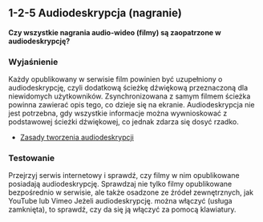 ## 1-2-5 Audiodeskrypcja (nagranie)
**Czy wszystkie nagrania audio-wideo (filmy) są zaopatrzone w audiodeskrypcję?**

### Wyjaśnienie
Każdy opublikowany w serwisie film powinien być uzupełniony o audiodeskrypcję, czyli dodatkową ścieżkę dźwiękową przeznaczoną dla niewidomych użytkowników. Zsynchronizowana z samym filmem ścieżka powinna zawierać opis tego, co dzieje się na ekranie. Audiodeskrypcja nie jest potrzebna, gdy wszystkie informacje można wywnioskować z podstawowej ścieżki dźwiękowej, co jednak zdarza się dosyć rzadko.
-	[Zasady tworzenia audiodeskrypcji](http://dzieciom.pl/wp-content/uploads/2012/09/Audiodeskrypcja-zasady-tworzenia.pdf)

### Testowanie
Przejrzyj serwis internetowy i sprawdź, czy filmy w nim opublikowane posiadają audiodeskrypcję. Sprawdzaj nie tylko filmy opublikowane bezpośrednio w serwisie, ale także osadzone ze źródeł zewnętrznych, jak YouTube lub Vimeo Jeżeli audiodeskrypcję. można włączyć (usługa zamknięta), to sprawdź, czy da się ją włączyć za pomocą klawiatury.


